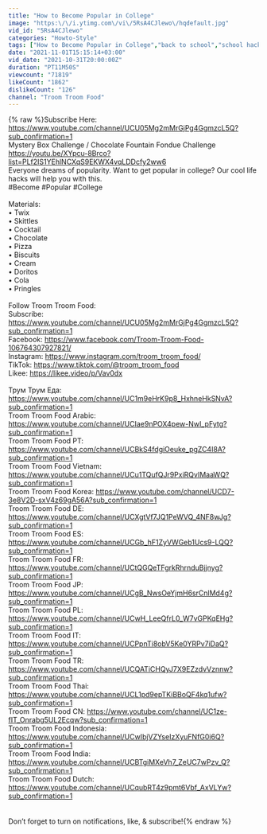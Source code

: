```yaml
---
title: "How to Become Popular in College"
image: "https:\/\/i.ytimg.com\/vi\/5RsA4CJlewo\/hqdefault.jpg"
vid_id: "5RsA4CJlewo"
categories: "Howto-Style"
tags: ["How to Become Popular in College","back to school","school hacks"]
date: "2021-11-01T15:15:14+03:00"
vid_date: "2021-10-31T20:00:00Z"
duration: "PT11M50S"
viewcount: "71819"
likeCount: "1862"
dislikeCount: "126"
channel: "Troom Troom Food"
---
```

{% raw %}Subscribe Here: <a rel="nofollow" target="blank" href="https://www.youtube.com/channel/UCU05Mg2mMrGjPg4GgmzcL5Q?sub_confirmation=1">https://www.youtube.com/channel/UCU05Mg2mMrGjPg4GgmzcL5Q?sub_confirmation=1</a><br />Mystery Box Challenge / Chocolate Fountain Fondue Challenge <a rel="nofollow" target="blank" href="https://youtu.be/XYpcu-8Brco?list=PLf2IS1YEhlNCXqS9EKWX4vqLDDcfy2ww6">https://youtu.be/XYpcu-8Brco?list=PLf2IS1YEhlNCXqS9EKWX4vqLDDcfy2ww6</a><br />Everyone dreams of popularity. Want to get popular in college? Our cool life hacks will help you with this.<br />#Become #Popular #College<br /><br />Materials:<br />• Twix <br />• Skittles <br />• Cocktail <br />• Chocolate <br />• Pizza <br />• Biscuits <br />• Cream <br />• Doritos <br />• Cola <br />• Pringles<br /><br />Follow Troom Troom Food:<br />Subscribe: <a rel="nofollow" target="blank" href="https://www.youtube.com/channel/UCU05Mg2mMrGjPg4GgmzcL5Q?sub_confirmation=1">https://www.youtube.com/channel/UCU05Mg2mMrGjPg4GgmzcL5Q?sub_confirmation=1</a>  <br />Facebook: <a rel="nofollow" target="blank" href="https://www.facebook.com/Troom-Troom-Food-106764307927821/">https://www.facebook.com/Troom-Troom-Food-106764307927821/</a><br />Instagram: <a rel="nofollow" target="blank" href="https://www.instagram.com/troom_troom_food/">https://www.instagram.com/troom_troom_food/</a><br />TikTok: <a rel="nofollow" target="blank" href="https://www.tiktok.com/@troom_troom_food">https://www.tiktok.com/@troom_troom_food</a><br />Likee: <a rel="nofollow" target="blank" href="https://likee.video/p/Vav0dx">https://likee.video/p/Vav0dx</a><br /><br />Трум Трум Еда: <a rel="nofollow" target="blank" href="https://www.youtube.com/channel/UC1m9eHrK9p8_HxhneHkSNvA?sub_confirmation=1">https://www.youtube.com/channel/UC1m9eHrK9p8_HxhneHkSNvA?sub_confirmation=1</a><br />Troom Troom Food Arabic: <a rel="nofollow" target="blank" href="https://www.youtube.com/channel/UCIae9nPOX4pew-NwI_pFytg?sub_confirmation=1">https://www.youtube.com/channel/UCIae9nPOX4pew-NwI_pFytg?sub_confirmation=1</a><br />Troom Troom Food PT: <a rel="nofollow" target="blank" href="https://www.youtube.com/channel/UCBkS4fdgiOeuke_pgZC4I8A?sub_confirmation=1">https://www.youtube.com/channel/UCBkS4fdgiOeuke_pgZC4I8A?sub_confirmation=1</a><br />Troom Troom Food Vietnam: <a rel="nofollow" target="blank" href="https://www.youtube.com/channel/UCu1TQufQJr9PxiRQvIMaaWQ?sub_confirmation=1">https://www.youtube.com/channel/UCu1TQufQJr9PxiRQvIMaaWQ?sub_confirmation=1</a><br />Troom Troom Food Korea: <a rel="nofollow" target="blank" href="https://www.youtube.com/channel/UCD7-3e8V2D-sxV4z69gA56A?sub_confirmation=1">https://www.youtube.com/channel/UCD7-3e8V2D-sxV4z69gA56A?sub_confirmation=1</a><br />Troom Troom Food DE: <a rel="nofollow" target="blank" href="https://www.youtube.com/channel/UCXgtVf7JQ1PeWVQ_4NF8wJg?sub_confirmation=1">https://www.youtube.com/channel/UCXgtVf7JQ1PeWVQ_4NF8wJg?sub_confirmation=1</a><br />Troom Troom Food ES: <a rel="nofollow" target="blank" href="https://www.youtube.com/channel/UCGb_hF1ZyVWGeb1Ucs9-LQQ?sub_confirmation=1">https://www.youtube.com/channel/UCGb_hF1ZyVWGeb1Ucs9-LQQ?sub_confirmation=1</a><br />Troom Troom Food FR: <a rel="nofollow" target="blank" href="https://www.youtube.com/channel/UCtQGQeTFgrkRhrnduBjjnyg?sub_confirmation=1">https://www.youtube.com/channel/UCtQGQeTFgrkRhrnduBjjnyg?sub_confirmation=1</a><br />Troom Troom Food JP: <a rel="nofollow" target="blank" href="https://www.youtube.com/channel/UCgB_NwsOeYjmH6srCnlMd4g?sub_confirmation=1">https://www.youtube.com/channel/UCgB_NwsOeYjmH6srCnlMd4g?sub_confirmation=1</a><br />Troom Troom Food PL: <a rel="nofollow" target="blank" href="https://www.youtube.com/channel/UCwH_LeeQfrL0_W7vGPKqEHg?sub_confirmation=1">https://www.youtube.com/channel/UCwH_LeeQfrL0_W7vGPKqEHg?sub_confirmation=1</a><br />Troom Troom Food IT: <a rel="nofollow" target="blank" href="https://www.youtube.com/channel/UCPpnTi8obV5Ke0YRPv7iDaQ?sub_confirmation=1">https://www.youtube.com/channel/UCPpnTi8obV5Ke0YRPv7iDaQ?sub_confirmation=1</a><br />Troom Troom Food TR: <a rel="nofollow" target="blank" href="https://www.youtube.com/channel/UCQATiCHQyJ7X9EZzdvVznnw?sub_confirmation=1">https://www.youtube.com/channel/UCQATiCHQyJ7X9EZzdvVznnw?sub_confirmation=1</a><br />Troom Troom Food Thai: <a rel="nofollow" target="blank" href="https://www.youtube.com/channel/UCL1pd9epTKiBBoQF4kq1ufw?sub_confirmation=1">https://www.youtube.com/channel/UCL1pd9epTKiBBoQF4kq1ufw?sub_confirmation=1</a><br />Troom Troom Food CN: <a rel="nofollow" target="blank" href="https://www.youtube.com/channel/UC1ze-fIT_Onrabg5UL2Ecqw?sub_confirmation=1">https://www.youtube.com/channel/UC1ze-fIT_Onrabg5UL2Ecqw?sub_confirmation=1</a><br />Troom Troom Food Indonesia: <a rel="nofollow" target="blank" href="https://www.youtube.com/channel/UCwIbjVZYseIzXyuFNfG0i6Q?sub_confirmation=1">https://www.youtube.com/channel/UCwIbjVZYseIzXyuFNfG0i6Q?sub_confirmation=1</a><br />Troom Troom Food India: <a rel="nofollow" target="blank" href="https://www.youtube.com/channel/UCBTgiMXeVh7_ZeUC7wPzv_Q?sub_confirmation=1">https://www.youtube.com/channel/UCBTgiMXeVh7_ZeUC7wPzv_Q?sub_confirmation=1</a><br />Troom Troom Food Dutch: <a rel="nofollow" target="blank" href="https://www.youtube.com/channel/UCqubRT4z9pmt6Vbf_AxVLYw?sub_confirmation=1">https://www.youtube.com/channel/UCqubRT4z9pmt6Vbf_AxVLYw?sub_confirmation=1</a><br /><br /><br />Don’t forget to turn on notifications, like, &amp; subscribe!{% endraw %}
